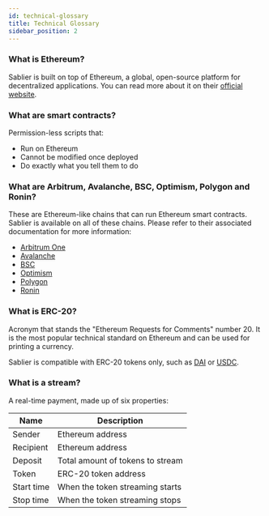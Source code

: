 ```yaml
---
id: technical-glossary
title: Technical Glossary
sidebar_position: 2
---
```


### What is Ethereum?

Sablier is built on top of Ethereum, a global, open-source platform for decentralized applications. You can read more about it on their [official website](https://ethereum.org).

### What are smart contracts?

Permission-less scripts that:

- Run on Ethereum
- Cannot be modified once deployed
- Do exactly what you tell them to do

### What are Arbitrum, Avalanche, BSC, Optimism, Polygon and Ronin?

These are Ethereum-like chains that can run Ethereum smart contracts. Sablier is available on all of these chains. Please refer to their associated documentation for more information:

- [Arbitrum One](https://developer.offchainlabs.com/)
- [Avalanche](https://docs.avax.network/)
- [BSC](https://docs.binance.org/)
- [Optimism](https://community.optimism.io/)
- [Polygon](https://docs.polygon.technology/)
- [Ronin](https://twitter.com/ronin_network)

### What is ERC-20?

Acronym that stands the "Ethereum Requests for Comments" number 20. It is the most popular technical standard on Ethereum and can be used for printing a currency.

Sablier is compatible with ERC-20 tokens only, such as [DAI](https://makerdao.com/) or [USDC](https://www.coinbase.com/usdc).

### What is a stream?

A real-time payment, made up of six properties:

| Name       | Description                      |
| ---------- | -------------------------------  |
| Sender     | Ethereum address                 |
| Recipient  | Ethereum address                 |
| Deposit    | Total amount of tokens to stream |
| Token      | ERC-20 token address             |
| Start time | When the token streaming starts  |
| Stop time  | When the token streaming stops   |
